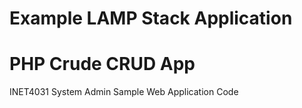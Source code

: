 # Example LAMP Stack Application

# PHP Crude CRUD App

INET4031 System Admin Sample Web Application Code

